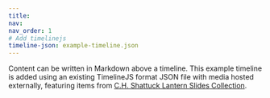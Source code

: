 ```yaml
---
title: 
nav: 
nav_order: 1
# Add timelinejs
timeline-json: example-timeline.json
---
```


Content can be written in Markdown above a timeline.
This example timeline is added using an existing TimelineJS format JSON file with media hosted externally, featuring items from [C.H. Shattuck Lantern Slides Collection](https://www.lib.uidaho.edu/digital/shattuck/).
